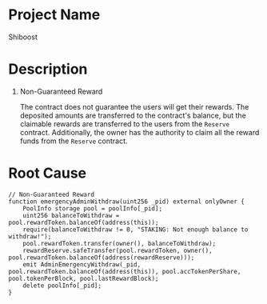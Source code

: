 # Project Name
Shiboost

# Description
1. Non-Guaranteed Reward
    
    The contract does not guarantee the users will get their rewards. The deposited amounts are transferred to the contract's balance, but the claimable rewards are transferred to the users from the `Reserve` contract. Additionally, the owner has the authority to claim all the reward funds from the `Reserve` contract.

# Root Cause
```solidity
// Non-Guaranteed Reward
function emergencyAdminWithdraw(uint256 _pid) external onlyOwner {
    PoolInfo storage pool = poolInfo[_pid];
    uint256 balanceToWithdraw = pool.rewardToken.balanceOf(address(this));
    require(balanceToWithdraw != 0, "STAKING: Not enough balance to withdraw!");
    pool.rewardToken.transfer(owner(), balanceToWithdraw);
    rewardReserve.safeTransfer(pool.rewardToken, owner(), pool.rewardToken.balanceOf(address(rewardReserve)));
    emit AdminEmergencyWithdraw(_pid, pool.rewardToken.balanceOf(address(this)), pool.accTokenPerShare, pool.tokenPerBlock, pool.lastRewardBlock);
    delete poolInfo[_pid];
}